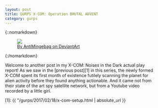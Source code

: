 ```yaml
---
layout: post
title: GURPS X-COM: Operation BRUTAL ADVENT
category: gurps
---
```


{::nomarkdown}
<figure>
  <img src="{{ "/assets/xcom__extraction_by_antimingebag-d9abdgp.jpg" | absolute_url }}"/>
  <figcaption>
    <a href=http://antimingebag.deviantart.com/art/XCOM-Extraction-561522409>
      By AntiMingebag on DeviantArt
    </a>
  </figcaption>
</figure>
{:/nomarkdown}

Welcome to another post in my X-COM: Noises in the Dark actual play report!
As we saw in the [previous post][1] in this series, the newly formed X-COM spent
its first month of existence futilely scanning the planet for alien activity
before they found anything actionable. And it came not from their state of the
art spy satellite network, but from a Youtube video recorded by a little girl.

[1]: {{ "/gurps/2017/02/18/x-com-setup.html | absolute_url }}
